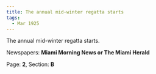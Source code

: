 ```yaml
---  
title: The annual mid-winter regatta starts  
tags:  
  - Mar 1925  
---  
```

  
The annual mid-winter regatta starts.  
  
Newspapers: **Miami Morning News or The Miami Herald**  
  
Page: **2**, Section: **B** 
